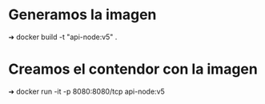 # Generamos la imagen
➜ docker build -t "api-node:v5" .                



# Creamos el contendor con la imagen
➜ docker run -it -p 8080:8080/tcp api-node:v5

